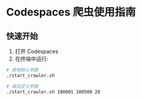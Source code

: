 # Codespaces 爬虫使用指南

## 快速开始

1. 打开 Codespaces
2. 在终端中运行:
```bash
# 使用默认参数
./start_crawler.sh

# 或自定义参数
./start_crawler.sh 100001 100500 20
